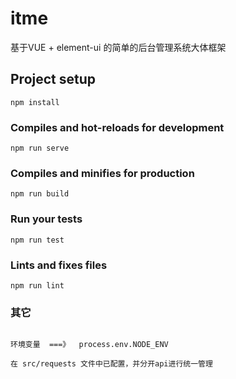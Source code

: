 # itme
  基于VUE + element-ui 的简单的后台管理系统大体框架

## Project setup
```
npm install
```

### Compiles and hot-reloads for development
```
npm run serve
```

### Compiles and minifies for production
```
npm run build
```

### Run your tests
```
npm run test
```

### Lints and fixes files
```
npm run lint
```

### 其它
```

环境变量  ===》  process.env.NODE_ENV

在 src/requests 文件中已配置，并分开api进行统一管理

```